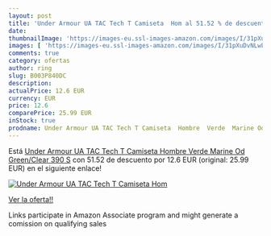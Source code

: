```yaml
---
layout: post
title: 'Under Armour UA TAC Tech T Camiseta  Hom al 51.52 % de descuento'
date: 
thumbnailImage: 'https://images-eu.ssl-images-amazon.com/images/I/31pXuDvNLwL._SL200_.jpg'
images: [ 'https://images-eu.ssl-images-amazon.com/images/I/31pXuDvNLwL._SL200_.jpg' ]
comments: true
category: ofertas
author: ring
slug: B003P840DC
description:
actualPrice: 12.6 EUR
currency: EUR
price: 12.6
comparePrice: 25.99 EUR
inStock: true
prodname: Under Armour UA TAC Tech T Camiseta  Hombre  Verde  Marine Od Green/Clear 390   S
---
```


Está [Under Armour UA TAC Tech T Camiseta  Hombre  Verde  Marine Od Green/Clear 390   S](https://www.amazon.es/dp/B003P840DC/?tag=tolees-21) con 51.52 de descuento por 12.6 EUR (original: 25.99 EUR) en el siguiente enlace!

[![Under Armour UA TAC Tech T Camiseta  Hom](https://images-eu.ssl-images-amazon.com/images/I/31pXuDvNLwL._SL200_.jpg)](https://www.amazon.es/dp/B003P840DC/?tag=tolees-21)

[Ver la oferta!!](https://www.amazon.es/dp/B003P840DC/?tag=tolees-21)

Links participate in Amazon Associate program and might generate a comission on qualifying sales


